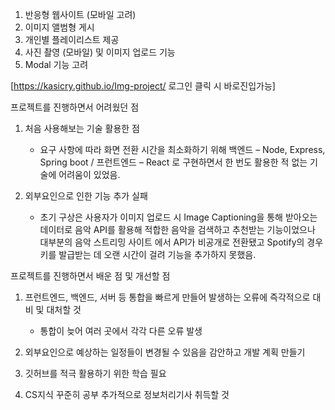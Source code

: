 1. 반응형 웹사이트 (모바일 고려)
2. 이미지 앨범형 게시
3. 개인별 플레이리스트 제공
4. 사진 촬영 (모바일) 및 이미지 업로드 기능
5. Modal 기능 고려

[https://kasicry.github.io/Img-project/   로그인 클릭 시 바로진입가능]


프로젝트를 진행하면서 어려웠던 점



1. 처음 사용해보는 기술 활용한 점
    - 요구 사항에 따라 화면 전환 시간을 최소화하기 위해 백엔드 – Node, Express, Spring boot / 프런트엔드 – React 로 구현하면서 한 번도 활용한 적 없는 기술에 어려움이 있었음.

2. 외부요인으로 인한 기능 추가 실패
    - 초기 구상은 사용자가 이미지 업로드 시 Image Captioning을 통해 받아오는 데이터로 음악 API를 활용해 적합한 음악을 검색하고 추천받는 기능이었으나 대부분의 음악 스트리밍 사이트       에서 API가 비공개로 전환됐고 Spotify의 경우 키를 발급받는 데 오랜 시간이 걸려 기능을 추가하지 못했음.


프로젝트를 진행하면서 배운 점 및 개선할 점



1. 프런트엔드, 백엔드, 서버 등 통합을 빠르게 만들어 발생하는 오류에 즉각적으로 대비 및 대처할 것
    - 통합이 늦어 여러 곳에서 각각 다른 오류 발생

2. 외부요인으로 예상하는 일정들이 변경될 수 있음을 감안하고 개발 계획 만들기

3. 깃허브를 적극 활용하기 위한 학습 필요

4. CS지식 꾸준히 공부 추가적으로 정보처리기사 취득할 것





